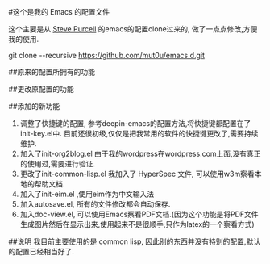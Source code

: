 #这个是我的 Emacs 的配置文件

这个主要是从 [Steve Purcell](https://github.com/purcell/emacs.d) 的emacs的配置clone过来的,
做了一点点修改,方便我的使用.

git clone --recursive https://github.com/mut0u/emacs.d.git



##原来的配置所拥有的功能


##更改原配置的功能


##添加的新功能

1. 调整了快捷键的配置, 参考deepin-emacs的配置方法,将快捷键都配置在了init-key.el中. 目前还很初级,仅仅是把我常用的软件的快捷键更改了,需要持续维护.
2. 加入了init-org2blog.el 由于我的wordpress在wordpress.com上面,没有真正的使用过,需要进行验证.
3. 更改了init-common-lisp.el 我加入了 HyperSpec 文件, 可以使用w3m察看本地的帮助文档.
4. 加入了init-eim.el ,使用eim作为中文输入法
5. 加入autosave.el, 所有的文件修改都会自动保存.
6. 加入doc-view.el, 可以使用Emacs察看PDF文档.(因为这个功能是将PDF文件生成图片然后在显示出来,使用起来不是很顺手,只作为latex的一个察看方式)

##说明
我目前主要使用的是 common lisp, 因此别的东西并没有特别的配置,默认的配置已经相当好了.
